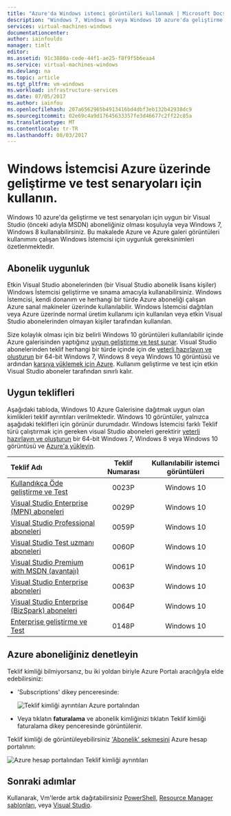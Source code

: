 ```yaml
---
title: "Azure'da Windows istemci görüntüleri kullanmak | Microsoft Docs"
description: "Windows 7, Windows 8 veya Windows 10 azure'da geliştirme ve test senaryoları için dağıtmak için Visual Studio abonelik avantajlarını kullanma"
services: virtual-machines-windows
documentationcenter: 
author: iainfoulds
manager: timlt
editor: 
ms.assetid: 91c3880a-cede-44f1-ae25-f8f9f5b6eaa4
ms.service: virtual-machines-windows
ms.devlang: na
ms.topic: article
ms.tgt_pltfrm: vm-windows
ms.workload: infrastructure-services
ms.date: 07/05/2017
ms.author: iainfou
ms.openlocfilehash: 207a6562965b4913416bd4dbf3eb132b42938dc9
ms.sourcegitcommit: 02e69c4a9d17645633357fe3d46677c2ff22c85a
ms.translationtype: MT
ms.contentlocale: tr-TR
ms.lasthandoff: 08/03/2017
---
```

# <a name="use-windows-client-in-azure-for-devtest-scenarios"></a>Windows İstemcisi Azure üzerinde geliştirme ve test senaryoları için kullanın.
Windows 10 azure'da geliştirme ve test senaryoları için uygun bir Visual Studio (önceki adıyla MSDN) aboneliğiniz olması koşuluyla veya Windows 7, Windows 8 kullanabilirsiniz. Bu makalede Azure ve Azure galeri görüntüleri kullanımını çalışan Windows İstemcisi için uygunluk gereksinimleri özetlenmektedir.

## <a name="subscription-eligibility"></a>Abonelik uygunluk
Etkin Visual Studio abonelerinden (bir Visual Studio abonelik lisans kişiler) Windows İstemcisi geliştirme ve sınama amacıyla kullanabilirsiniz. Windows İstemcisi, kendi donanım ve herhangi bir türde Azure aboneliği çalışan Azure sanal makineler üzerinde kullanılabilir. Windows İstemcisi dağıtılan veya Azure üzerinde normal üretim kullanımı için kullanılan veya etkin Visual Studio abonelerinden olmayan kişiler tarafından kullanılan.

Size kolaylık olması için biz belirli Windows 10 görüntüleri kullanılabilir içinde Azure galerisinden yaptığınız [uygun geliştirme ve test sunar](#eligible-offers). Visual Studio abonelerinden teklif herhangi bir türde içinde için de [yeterli hazırlayın ve oluşturun](prepare-for-upload-vhd-image.md) bir 64-bit Windows 7, Windows 8 veya Windows 10 görüntüsü ve ardından [karşıya yüklemek için Azure](upload-generalized-managed.md). Kullanım geliştirme ve test için etkin Visual Studio aboneler tarafından sınırlı kalır.

## <a name="eligible-offers"></a>Uygun teklifleri
Aşağıdaki tabloda, Windows 10 Azure Galerisine dağıtmak uygun olan kimlikleri teklif ayrıntıları verilmektedir. Windows 10 görüntüler, yalnızca aşağıdaki teklifleri için görünür durumdadır. Windows İstemcisi farklı Teklif türü çalıştırmak için gereken visual Studio aboneleri gerektirir [yeterli hazırlayın ve oluşturun](prepare-for-upload-vhd-image.md) bir 64-bit Windows 7, Windows 8 veya Windows 10 görüntüsü ve [Azure'a yükleyin](upload-generalized-managed.md).

| Teklif Adı | Teklif Numarası | Kullanılabilir istemci görüntüleri |
|:--- |:---:|:---:|
| [Kullandıkça Öde geliştirme ve Test](https://azure.microsoft.com/offers/ms-azr-0023p/) |0023P |Windows 10 |
| [Visual Studio Enterprise (MPN) aboneleri](https://azure.microsoft.com/offers/ms-azr-0029p/) |0029P |Windows 10 |
| [Visual Studio Professional aboneleri](https://azure.microsoft.com/offers/ms-azr-0059p/) |0059P |Windows 10 |
| [Visual Studio Test uzmanı aboneleri](https://azure.microsoft.com/offers/ms-azr-0060p/) |0060P |Windows 10 |
| [Visual Studio Premium with MSDN (avantajı)](https://azure.microsoft.com/offers/ms-azr-0061p/) |0061P |Windows 10 |
| [Visual Studio Enterprise aboneleri](https://azure.microsoft.com/offers/ms-azr-0063p/) |0063P |Windows 10 |
| [Visual Studio Enterprise (BizSpark) aboneleri](https://azure.microsoft.com/offers/ms-azr-0064p/) |0064P |Windows 10 |
| [Enterprise geliştirme ve Test](https://azure.microsoft.com/ofers/ms-azr-0148p/) |0148P |Windows 10 |

## <a name="check-your-azure-subscription"></a>Azure aboneliğiniz denetleyin
Teklif kimliği bilmiyorsanız, bu iki yoldan biriyle Azure Portalı aracılığıyla elde edebilirsiniz:  

- 'Subscriptions' dikey penceresinde:

  ![Teklif kimliği ayrıntıları Azure portalından](./media/client-images/offer-id-azure-portal.png) 

- Veya tıklatın **faturalama** ve abonelik kimliğinizi tıklatın Teklif kimliği faturalama dikey penceresinde görüntülenir.

Teklif kimliği de görüntüleyebilirsiniz ['Abonelik' sekmesini](http://account.windowsazure.com/Subscriptions) Azure hesap portalının:

![Azure hesap portalından Teklif kimliği ayrıntıları](./media/client-images/offer-id-azure-account-portal.png) 

## <a name="next-steps"></a>Sonraki adımlar
Kullanarak, Vm'lerde artık dağıtabilirsiniz [PowerShell](quick-create-powershell.md), [Resource Manager şablonları](ps-template.md), veya [Visual Studio](../../vs-azure-tools-resource-groups-deployment-projects-create-deploy.md).

